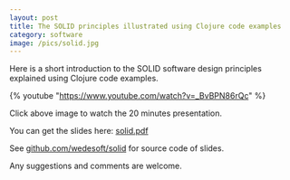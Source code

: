 ```yaml
---
layout: post
title: The SOLID principles illustrated using Clojure code examples
category: software
image: /pics/solid.jpg
---
```


Here is a short introduction to the SOLID software design principles explained using Clojure code examples.

{% youtube "https://www.youtube.com/watch?v=_BvBPN86rQc" %}

Click above image to watch the 20 minutes presentation.

You can get the slides here: [solid.pdf][1]

See [github.com/wedesoft/solid][2] for source code of slides.

Any suggestions and comments are welcome.

[1]: /downloads/solid-clojure.pdf
[2]: https://github.com/wedesoft/solid
